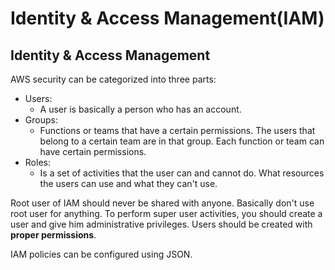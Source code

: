 # Identity & Access Management\(IAM\)

## Identity & Access Management

AWS security can be categorized into three parts:

* Users:
  * A user is basically a person who has an account.
* Groups:
  * Functions or teams that have a certain permissions. The users that belong to a certain team are in that group. Each function or team can have certain permissions. 
* Roles:
  * Is a set of activities that the user can and cannot do. What resources the users can use and what they can't use.

Root user of IAM should never be shared with anyone. Basically don't use root user for anything. To perform super user activities, you should create a user and give him administrative privileges. Users should be created with **proper permissions**.

IAM policies can be configured using JSON. 







